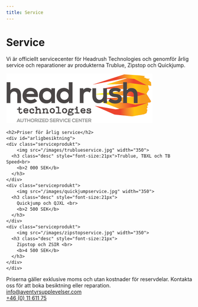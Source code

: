 ```yaml
---
title: Service
---
```


 <h1>
 Service</h1>
 
 <div id="serviceintro">
     
 <div class="servicetext">
 
  Vi är officiellt servicecenter för Headrush Technologies och genomför årlig service och reparationer av produkterna Trublue, Zipstop och Quickjump. 
 
</div>
 <img class="headrushlogo"  src="/images/headrushservicecenter.png">
  </div>

<div>

	<h2>Priser för årlig service</h2>
    <div id="arligbesiktning">
	<div class="serviceprodukt">
		<img src="/images/trublueservice.jpg" width="350">
      <h3 class="desc" style="font-size:21px">Trublue, TBXL och TB Speed<br>
        <b>2 000 SEK</b>
      </h3>
	</div>
	<div class="serviceprodukt">
		<img src="/images/quickjumpservice.jpg" width="350">
      <h3 class="desc" style="font-size:21px">
        Quickjump och QJXL <br>
        <b>2 500 SEK</b>
      </h3>
	</div>
	<div class="serviceprodukt">
		<img src="/images/zipstopservice.jpg" width="350">
      <h3 class="desc" style="font-size:21px">
        Zipstop och ZSIR <br>
        <b>4 500 SEK</b>
      </h3>
	</div>
    </div>
  
</div>
<div class="servicetexttva">
Priserna gäller exklusive moms och utan kostnader för reservdelar.     
Kontakta oss för att boka besiktning eller reparation.
</div>
<div class="kontaktknappar">  
<div>
<a href="mailto:info@aventyrsupplevelser.com" class="kontaktbutton">info@aventyrsupplevelser.com</a></div>
<div>
<a href="tel:+461161175" class="kontaktbutton">+46 (0) 11 611 75</a>
</div>
</div>
